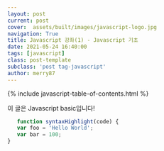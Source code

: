 ```yaml
---
layout: post
current: post
cover:  assets/built/images/javascript-logo.jpg
navigation: True
title: Javascript 강좌(1) - Javascript 기초
date: 2021-05-24 16:40:00
tags: [javascript]
class: post-template
subclass: 'post tag-javascript'
author: merry87
---
```


{% include javascript-table-of-contents.html %}

이 글은 Javascript basic입니다!

~~~javascript
   function syntaxHighlight(code) {
   var foo = 'Hello World';
   var bar = 100;
}
~~~